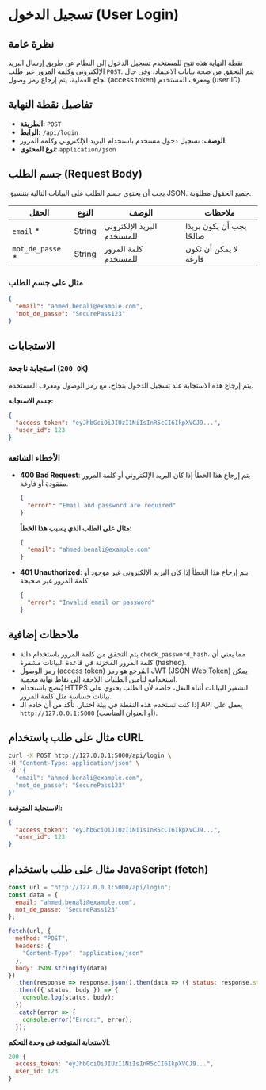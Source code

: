 # تسجيل الدخول (User Login)

## نظرة عامة
نقطة النهاية هذه تتيح للمستخدم تسجيل الدخول إلى النظام عن طريق إرسال البريد الإلكتروني وكلمة المرور عبر طلب `POST`. يتم التحقق من صحة بيانات الاعتماد، وفي حال نجاح العملية، يتم إرجاع رمز وصول (access token) ومعرف المستخدم (user ID).

## تفاصيل نقطة النهاية
- **الطريقة:** `POST`
- **الرابط:** `/api/login`
- **الوصف:** تسجيل دخول مستخدم باستخدام البريد الإلكتروني وكلمة المرور.
- **نوع المحتوى:** `application/json`

## جسم الطلب (Request Body)
يجب أن يحتوي جسم الطلب على البيانات التالية بتنسيق JSON. جميع الحقول مطلوبة.

| الحقل          | النوع   | الوصف                           | ملاحظات                       |
|-----------------|---------|---------------------------------|-------------------------------|
| `email` *       | String  | البريد الإلكتروني للمستخدم   | يجب أن يكون بريدًا صالحًا   |
| `mot_de_passe` *| String  | كلمة المرور للمستخدم         | لا يمكن أن تكون فارغة        |

### مثال على جسم الطلب
```json
{
  "email": "ahmed.benali@example.com",
  "mot_de_passe": "SecurePass123"
}
```

## الاستجابات

### استجابة ناجحة (`200 OK`)
يتم إرجاع هذه الاستجابة عند تسجيل الدخول بنجاح، مع رمز الوصول ومعرف المستخدم.

**جسم الاستجابة:**
```json
{
  "access_token": "eyJhbGciOiJIUzI1NiIsInR5cCI6IkpXVCJ9...",
  "user_id": 123
}
```

### الأخطاء الشائعة
- **400 Bad Request**: يتم إرجاع هذا الخطأ إذا كان البريد الإلكتروني أو كلمة المرور مفقودة أو فارغة.
  ```json
  {
    "error": "Email and password are required"
  }
  ```
  **مثال على الطلب الذي يسبب هذا الخطأ:**
  ```json
  {
    "email": "ahmed.benali@example.com"
  }
  ```

- **401 Unauthorized**: يتم إرجاع هذا الخطأ إذا كان البريد الإلكتروني غير موجود أو كلمة المرور غير صحيحة.
  ```json
  {
    "error": "Invalid email or password"
  }
  ```

## ملاحظات إضافية
- يتم التحقق من كلمة المرور باستخدام دالة `check_password_hash`، مما يعني أن كلمة المرور المخزنة في قاعدة البيانات مشفرة (hashed).
- رمز الوصول (access token) المُرجع هو رمز JWT (JSON Web Token) يمكن استخدامه لتأمين الطلبات اللاحقة إلى نقاط نهاية محمية.
- يُنصح باستخدام HTTPS لتشفير البيانات أثناء النقل، خاصة لأن الطلب يحتوي على بيانات حساسة مثل كلمة المرور.
- إذا كنت تستخدم هذه النقطة في بيئة اختبار، تأكد من أن خادم الـ API يعمل على `http://127.0.0.1:5000` (أو العنوان المناسب).

## مثال على طلب باستخدام cURL
```bash
curl -X POST http://127.0.0.1:5000/api/login \
-H "Content-Type: application/json" \
-d '{
  "email": "ahmed.benali@example.com",
  "mot_de_passe": "SecurePass123"
}'
```

**الاستجابة المتوقعة:**
```json
{
  "access_token": "eyJhbGciOiJIUzI1NiIsInR5cCI6IkpXVCJ9...",
  "user_id": 123
}
```

## مثال على طلب باستخدام JavaScript (fetch)
```javascript
const url = "http://127.0.0.1:5000/api/login";
const data = {
  email: "ahmed.benali@example.com",
  mot_de_passe: "SecurePass123"
};

fetch(url, {
  method: "POST",
  headers: {
    "Content-Type": "application/json"
  },
  body: JSON.stringify(data)
})
  .then(response => response.json().then(data => ({ status: response.status, body: data })))
  .then(({ status, body }) => {
    console.log(status, body);
  })
  .catch(error => {
    console.error("Error:", error);
  });
```

**الاستجابة المتوقعة في وحدة التحكم:**
```javascript
200 {
  access_token: "eyJhbGciOiJIUzI1NiIsInR5cCI6IkpXVCJ9...",
  user_id: 123
}
```